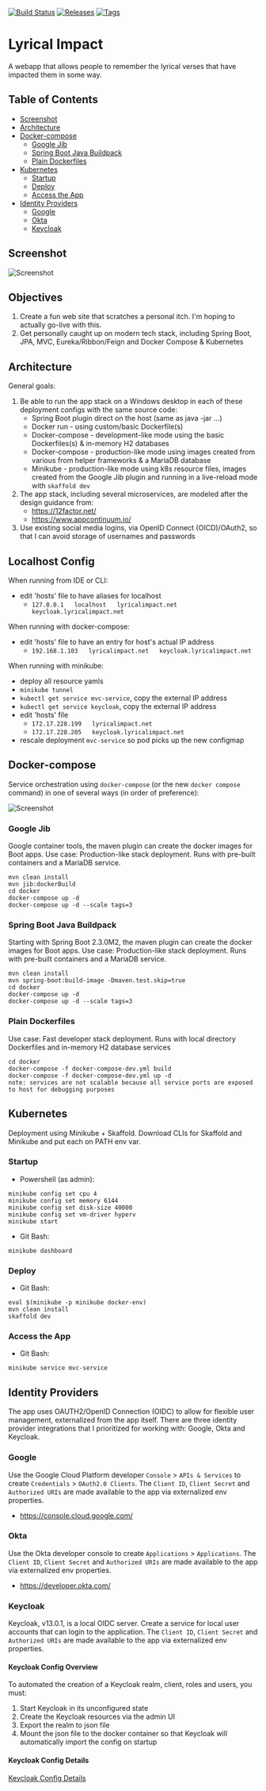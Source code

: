 [![Build Status](https://travis-ci.org/thecodebeneath/lyrical-impact.svg?branch=master)](https://travis-ci.org/thecodebeneath/lyrical-impact)
[![Releases](https://img.shields.io/github/release/thecodebeneath/lyrical-impact)](https://github.com/thecodebeneath/lyrical-impact/releases)
[![Tags](https://img.shields.io/github/v/tag/thecodebeneath/lyrical-impact)](https://github.com/thecodebeneath/lyrical-impact/tags)

# Lyrical Impact
A webapp that allows people to remember the lyrical verses that have impacted them in some way.

## Table of Contents
* [Screenshot](#screenshot)
* [Architecture](#architecture)
* [Docker-compose](#docker-compose)
  * [Google Jib](#google-jib)
  * [Spring Boot Java Buildpack](#spring-boot-java-buildpack)
  * [Plain Dockerfiles](#plain-dockerfiles)
* [Kubernetes](#kubernetes)
  * [Startup](#startup)
  * [Deploy](#deploy)
  * [Access the App](#access-the-app)
* [Identity Providers](#identity-providers)
  * [Google](#google)
  * [Okta](#okta)
  * [Keycloak](#keycloak)

## Screenshot
![Screenshot][1]

[1]: /images/screenshot.png

## Objectives
1. Create a fun web site that scratches a personal itch. I'm hoping to actually go-live with this.
2. Get personally caught up on modern tech stack, including Spring Boot, JPA, MVC, Eureka/Ribbon/Feign and Docker Compose & Kubernetes

## Architecture
General goals:
1. Be able to run the app stack on a Windows desktop in each of these deployment configs with the same source code:
   - Spring Boot plugin direct on the host (same as java -jar ...)
   - Docker run - using custom/basic Dockerfile(s)
   - Docker-compose - development-like mode using the basic Dockerfiles(s) & in-memory H2 databases
   - Docker-compose - production-like mode using images created from various from helper frameworks & a MariaDB database
   - Minikube - production-like mode using k8s resource files, images created from the Google Jib plugin and running in a live-reload mode with `skaffold dev`
2. The app stack, including several microservices, are modeled after the design guidance from:
   - https://12factor.net/
   - https://www.appcontinuum.io/
3. Use existing social media logins, via OpenID Connect (OICD)/OAuth2, so that I can avoid storage of usernames and passwords

## Localhost Config
When running from IDE or CLI:
- edit 'hosts' file to have aliases for localhost
  - `127.0.0.1   localhost   lyricalimpact.net   keycloak.lyricalimpact.net`

When running with docker-compose:
- edit 'hosts' file to have an entry for host's actual IP address
  - `192.168.1.103   lyricalimpact.net   keycloak.lyricalimpact.net`

When running with minikube:
- deploy all resource yamls
- `minikube tunnel`
- `kubectl get service mvc-service`, copy the external IP address
- `kubectl get service keycloak`, copy the external IP address
- edit 'hosts' file
  - `172.17.228.199   lyricalimpact.net`
  - `172.17.228.205   keycloak.lyricalimpact.net`
- rescale deployment `mvc-service` so pod picks up the new configmap

## Docker-compose
Service orchestration using `docker-compose` (or the new `docker compose` command) in one of several ways (in order of preference):

![Screenshot][2]

[2]: /docker/docker-compose.png

### Google Jib
Google container tools, the maven plugin can create the docker images for Boot apps.
Use case: Production-like stack deployment. Runs with pre-built containers and a MariaDB service.

```
mvn clean install
mvn jib:dockerBuild
cd docker
docker-compose up -d
docker-compose up -d --scale tags=3
```

### Spring Boot Java Buildpack
Starting with Spring Boot 2.3.0M2, the maven plugin can create the docker images for Boot apps.
Use case: Production-like stack deployment. Runs with pre-built containers and a MariaDB service.

```
mvn clean install
mvn spring-boot:build-image -Dmaven.test.skip=true
cd docker
docker-compose up -d
docker-compose up -d --scale tags=3
```

### Plain Dockerfiles
Use case: Fast developer stack deployment. Runs with local directory Dockerfiles and in-memory H2 database services

```
cd docker
docker-compose -f docker-compose-dev.yml build
docker-compose -f docker-compose-dev.yml up -d
note: services are not scalable because all service ports are exposed to host for debugging purposes
```

## Kubernetes
Deployment using Minikube + Skaffold. Download CLIs for Skaffold and Minikube and put each on PATH env var.

### Startup
- Powershell (as admin):
```
minikube config set cpu 4
minikube config set memory 6144
minikube config set disk-size 40000
minikube config set vm-driver hyperv
minikube start
```

- Git Bash:
```
minikube dashboard
```

### Deploy
- Git Bash:
```
eval $(minikube -p minikube docker-env)
mvn clean install
skaffold dev
```

### Access the App
- Git Bash:
```
minikube service mvc-service
```

## Identity Providers
The app uses OAUTH2/OpenID Connection (OIDC) to allow for flexible user management, externalized from the app itself. There
are three identity provider integrations that I prioritized for working with: Google, Okta and Keycloak.

### Google
Use the Google Cloud Platform developer `Console` > `APIs & Services` to create `Credentials` > `OAuth2.0 Clients`. The 
`Client ID`, `Client Secret` and `Authorized URIs` are made available to the app via externalized env properties.

- https://console.cloud.google.com/

### Okta
Use the Okta developer console to create `Applications` > `Applications`. The 
`Client ID`, `Client Secret` and `Authorized URIs` are made available to the app via externalized env properties.

- https://developer.okta.com/

### Keycloak
Keycloak, v13.0.1, is a local OIDC server. Create a service for local user accounts that can login to the application.
The `Client ID`, `Client Secret` and `Authorized URIs` are made available to the app via externalized env properties.

#### Keycloak Config Overview
To automated the creation of a Keycloak realm, client, roles and users, you must:
1. Start Keycloak in its unconfigured state
2. Create the Keycloak resources via the admin UI
3. Export the realm to json file
4. Mount the json file to the docker container so that Keycloak will automatically import the config on startup

#### Keycloak Config Details
[Keycloak Config Details](manual-setup-docs#keycloak)
